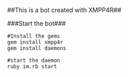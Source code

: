 ##This is a bot created with XMPP4R##

###Start the bot###
  
    #Install the gems
    gem install xmpp4r
    gem install daemons

    #start the daemon
    ruby im.rb start

